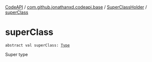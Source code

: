 [CodeAPI](../../index.md) / [com.github.jonathanxd.codeapi.base](../index.md) / [SuperClassHolder](index.md) / [superClass](.)

# superClass

`abstract val superClass: `[`Type`](http://docs.oracle.com/javase/6/docs/api/java/lang/reflect/Type.html)

Super type

